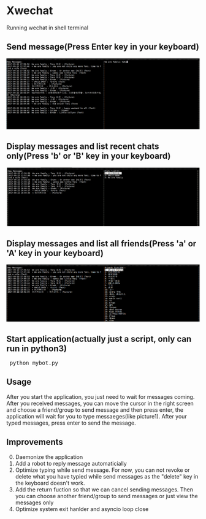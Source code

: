 # Xwechat
Running wechat in shell terminal

## Send message(Press Enter key in your keyboard)
![image](https://github.com/MrDreamerSang/Xwechat/blob/master/Xwx3.PNG)

## Display messages and list recent chats only(Press 'b' or 'B' key in your keyboard)
![image](https://github.com/MrDreamerSang/Xwechat/blob/master/Xwx1.PNG)

## Display messages and list all friends(Press 'a' or 'A' key in your keyboard)
![image](https://github.com/MrDreamerSang/Xwechat/blob/master/Xwx2.PNG)


## Start application(actually just a script, only can run in python3)
<pre> python mybot.py </pre>


## Usage
After you start the application, you just need to wait for messages coming. After you received messages, you can move the cursor in the right screen and choose a friend/group to send message and then press enter, the application will wait for you to type messaeges(like picture1). After your typed messages, press enter to send the message.

## Improvements
0. Daemonize the application
1. Add a robot to reply message automaticially
2. Optimize typing while send message. For now, you can not revoke or delete what you have typied while send messages as the "delete" key in the keyboard doesn't work. 
3. Add the return fuction so that we can cancel sending messages. Then you can choose another friend/group to send messages or just view the messages only
4. Optimize system exit hanlder and asyncio loop close
